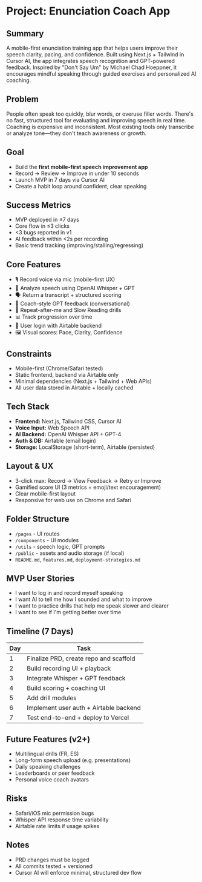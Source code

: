 # Project: Enunciation Coach App

## Summary
A mobile-first enunciation training app that helps users improve their speech clarity, pacing, and confidence. Built using Next.js + Tailwind in Cursor AI, the app integrates speech recognition and GPT-powered feedback. Inspired by "Don't Say Um" by Michael Chad Hoeppner, it encourages mindful speaking through guided exercises and personalized AI coaching.

## Problem
People often speak too quickly, blur words, or overuse filler words. There's no fast, structured tool for evaluating and improving speech in real time. Coaching is expensive and inconsistent. Most existing tools only transcribe or analyze tone—they don't teach awareness or growth.

## Goal
- Build the **first mobile-first speech improvement app**
- Record → Review → Improve in under 10 seconds
- Launch MVP in 7 days via Cursor AI
- Create a habit loop around confident, clear speaking

## Success Metrics
- MVP deployed in ≤7 days
- Core flow in ≤3 clicks
- <3 bugs reported in v1
- AI feedback within <2s per recording
- Basic trend tracking (improving/stalling/regressing)

## Core Features
- 🎙️ Record voice via mic (mobile-first UX)
- 🧠 Analyze speech using OpenAI Whisper + GPT
- 🗣️ Return a transcript + structured scoring
- 💬 Coach-style GPT feedback (conversational)
- 🔁 Repeat-after-me and Slow Reading drills
- 📊 Track progression over time
- 🔐 User login with Airtable backend
- 🖼️ Visual scores: Pace, Clarity, Confidence

## Constraints
- Mobile-first (Chrome/Safari tested)
- Static frontend, backend via Airtable only
- Minimal dependencies (Next.js + Tailwind + Web APIs)
- All user data stored in Airtable + locally cached

## Tech Stack
- **Frontend:** Next.js, Tailwind CSS, Cursor AI
- **Voice Input:** Web Speech API
- **AI Backend:** OpenAI Whisper API + GPT-4
- **Auth & DB:** Airtable (email login)
- **Storage:** LocalStorage (short-term), Airtable (persisted)

## Layout & UX
- 3-click max: Record → View Feedback → Retry or Improve
- Gamified score UI (3 metrics + emoji/text encouragement)
- Clear mobile-first layout
- Responsive for web use on Chrome and Safari

## Folder Structure
- `/pages` - UI routes
- `/components` - UI modules
- `/utils` - speech logic, GPT prompts
- `/public` - assets and audio storage (if local)
- `README.md`, `features.md`, `deployment-strategies.md`

## MVP User Stories
- I want to log in and record myself speaking
- I want AI to tell me how I sounded and what to improve
- I want to practice drills that help me speak slower and clearer
- I want to see if I'm getting better over time

## Timeline (7 Days)

| Day | Task |
|-----|------|
| 1   | Finalize PRD, create repo and scaffold |
| 2   | Build recording UI + playback |
| 3   | Integrate Whisper + GPT feedback |
| 4   | Build scoring + coaching UI |
| 5   | Add drill modules |
| 6   | Implement user auth + Airtable backend |
| 7   | Test end-to-end + deploy to Vercel |

## Future Features (v2+)
- Multilingual drills (FR, ES)
- Long-form speech upload (e.g. presentations)
- Daily speaking challenges
- Leaderboards or peer feedback
- Personal voice coach avatars

## Risks
- Safari/iOS mic permission bugs
- Whisper API response time variability
- Airtable rate limits if usage spikes

## Notes
- PRD changes must be logged
- All commits tested + versioned
- Cursor AI will enforce minimal, structured dev flow 